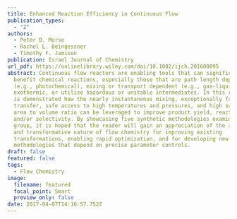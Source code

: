 ```yaml
---
title: Enhanced Reaction Efficiency in Continuous Flow
publication_types:
  - "2"
authors:
  - Peter D. Morse
  - Rachel L. Beingessner
  - Timothy F. Jamison
publication: Israel Journal of Chemistry
url_pdf: https://onlinelibrary.wiley.com/doi/10.1002/ijch.201600095
abstract: Continuous flow reactors are enabling tools that can significantly
  benefit chemical reactions, especially those that are path length dependent
  (e.g., photochemical), mixing or transport dependent (e.g., gas-liquid),
  exothermic, or utilize hazardous or unstable intermediates. In this review, it
  is demonstrated how the nearly instantaneous mixing, exceptionally fast mass
  transfer, safe access to high temperatures and pressures, and high surface
  area to volume ratio can be leveraged to improve product yield, reaction rates
  and/or selectivity. By showcasing five synthetic methodologies examined by our
  group, it is hoped that the reader will gain an appreciation of the accessible
  and transformative nature of flow chemistry for improving existing
  transformations, enabling rapid optimization, and for developing new
  methodologies that depend on precise parameter controls.
draft: false
featured: false
tags:
  - Flow Chemistry
image:
  filename: featured
  focal_point: Smart
  preview_only: false
date: 2017-04-07T14:16:57.752Z
---
```

